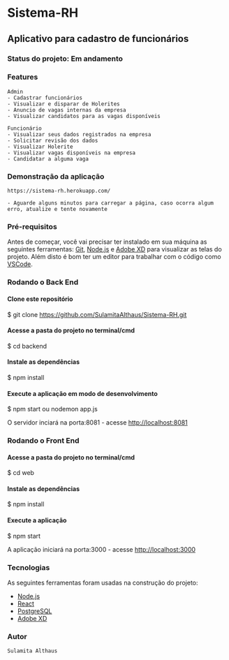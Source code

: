 # Sistema-RH
## Aplicativo para cadastro de funcionários

### Status do projeto: Em andamento

### Features
    Admin
    - Cadastrar funcionários
    - Visualizar e disparar de Holerites
    - Anuncio de vagas internas da empresa
    - Visualizar candidatos para as vagas disponíveis

    Funcionário
    - Visualizar seus dados registrados na empresa
    - Solicitar revisão dos dados
    - Visualizar Holerite
    - Visualizar vagas disponíveis na empresa
    - Candidatar a alguma vaga

### Demonstração da aplicação 
    https://sistema-rh.herokuapp.com/

    - Aguarde alguns minutos para carregar a página, caso ocorra algum erro, atualize e tente novamente


### Pré-requisitos
Antes de começar, você vai precisar ter instalado em sua máquina as seguintes ferramentas:
[Git](https://git-scm.com), [Node.js](https://nodejs.org/en/) e [Adobe XD](https://www.adobe.com/br/products/xd.html) para visualizar as telas do projeto.
Além disto é bom ter um editor para trabalhar com o código como [VSCode](https://code.visualstudio.com/).

### Rodando o Back End

#### Clone este repositório
$ git clone https://github.com/SulamitaAlthaus/Sistema-RH.git

#### Acesse a pasta do projeto no terminal/cmd
$ cd backend

#### Instale as dependências
$ npm install

#### Execute a aplicação em modo de desenvolvimento
$ npm start ou nodemon app.js

O servidor inciará na porta:8081 - acesse <http://localhost:8081>

### Rodando o Front End

#### Acesse a pasta do projeto no terminal/cmd
$ cd web

#### Instale as dependências
$ npm install

#### Execute a aplicação 
$ npm start 

A aplicação iniciará na porta:3000 - acesse <http://localhost:3000>

### Tecnologias

As seguintes ferramentas foram usadas na construção do projeto:

- [Node.js](https://nodejs.org/en/)
- [React](https://pt-br.reactjs.org/)
- [PostgreSQL](https://www.postgresql.org/)
- [Adobe XD](https://www.adobe.com/br/products/xd.html)

### Autor
    Sulamita Althaus 